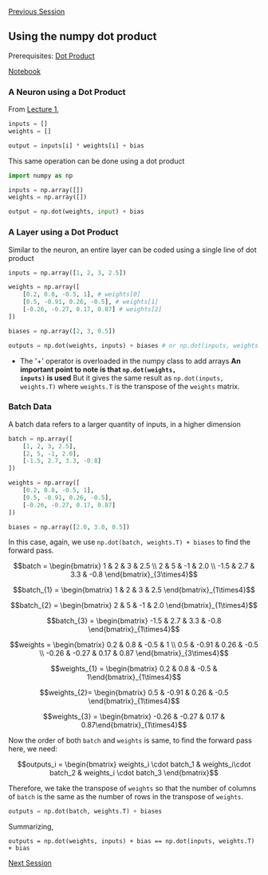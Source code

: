 [Previous Session](Session_1.md)
## Using the numpy dot product

Prerequisites: [Dot Product](../Prerequisites/Dot_Products.md)

[Notebook](/code-files/2_Using_NumPy.ipynb)

### A Neuron using a Dot Product

From [Lecture 1](Lecture_1), 
```python
inputs = []
weights = []

output = inputs[i] * weights[i] + bias
```
This same operation can be done using a dot product
```python
import numpy as np

inputs = np.array([])
weights = np.array([])

output = np.dot(weights, input) + bias
```


### A Layer using a Dot Product

Similar to the neuron, an entire layer can be coded using a single line of dot product

```python
inputs = np.array([1, 2, 3, 2.5])

weights = np.array([
    [0.2, 0.8, -0.5, 1], # weights[0]
    [0.5, -0.91, 0.26, -0.5], # weights[1]
    [-0.26, -0.27, 0.17, 0.87] # weights[2]
])

biases = np.array([2, 3, 0.5])

outputs = np.dot(weights, inputs) + biases # or np.dot(inputs, weights.T)
```

 - The '+' operator is overloaded in the numpy class to add arrays
**An important point to note is that <code>np.dot(weights, inputs)</code> is used**
But it gives the same result as <code>np.dot(inputs, weights.T)</code> where `weights.T` is the transpose of the `weights` matrix.

### Batch Data

A batch data refers to a larger quantity of inputs, in a higher dimension

```python
batch = np.array([
    [1, 2, 3, 2.5],
    [2, 5, -1, 2.0],
    [-1.5, 2.7, 3.3, -0.8]
])

weights = np.array([
    [0.2, 0.8, -0.5, 1],
    [0.5, -0.91, 0.26, -0.5],
    [-0.26, -0.27, 0.17, 0.87]
])

biases = np.array([2.0, 3.0, 0.5])
```

In this case, again, we use `np.dot(batch, weights.T) + biases` to find the forward pass.

```math
batch = \begin{bmatrix} 1 & 2 & 3 & 2.5 \\ 2 & 5 & -1 & 2.0 \\ -1.5 & 2.7 & 3.3 & -0.8 \end{bmatrix}_{3\times4}
```
```math
batch_{1} = \begin{bmatrix} 1 & 2 & 3 & 2.5 \end{bmatrix}_{1\times4}
```

```math
batch_{2} = \begin{bmatrix} 2 & 5 & -1 & 2.0 \end{bmatrix}_{1\times4}
```

```math
batch_{3} = \begin{bmatrix} -1.5 & 2.7 & 3.3 & -0.8 \end{bmatrix}_{1\times4}
```

```math
weights = \begin{bmatrix} 0.2 & 0.8 & -0.5 & 1 \\ 0.5 & -0.91 & 0.26 & -0.5 \\ -0.26 & -0.27 & 0.17 & 0.87 \end{bmatrix}_{3\times4}
```

```math
weights_{1} = \begin{bmatrix} 0.2 & 0.8 & -0.5 & 1\end{bmatrix}_{1\times4}
```

```math
weights_{2}= \begin{bmatrix} 0.5 & -0.91 & 0.26 & -0.5 \end{bmatrix}_{1\times4}
```

```math
weights_{3} = \begin{bmatrix} -0.26 & -0.27 & 0.17 & 0.87\end{bmatrix}_{1\times4}
```

Now the order of both `batch` and `weights` is same, to find the forward pass here, we need:


```math
outputs_i = \begin{bmatrix} weights_i \cdot batch_1 & weights_i\cdot batch_2 & weights_i \cdot batch_3 \end{bmatrix}
```

Therefore, we take the transpose of `weights` so that the number of columns of `batch` is the same as the number of rows in the transpose of `weights`.

```python
outputs = np.dot(batch, weights.T) + biases
```

Summarizing, 

```
outputs = np.dot(weights, inputs) + bias == np.dot(inputs, weights.T) + bias
```

[Next Session](Session_3.md)
